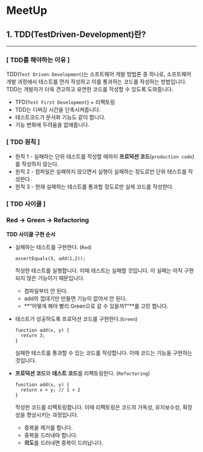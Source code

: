 # MeetUp

## 1. TDD(TestDriven-Development)란?

---

### [ TDD를 해야하는 이유 ]

TDD(`Test Driven Development`)는 소프트웨어 개발 방법론 중 하나로, 소프트웨어 개발 과정에서 테스트를 먼저 작성하고 이를 통과하는 코드를 작성하는 방법입니다. TDD는 개발자가 더욱 견고하고 유연한 코드를 작성할 수 있도록 도와줍니다.

- TFD(`Test First Development`) + 리팩토링
- TDD는 디버깅 시간을 단축시켜줍니다.
- 테스트코드가 문서화 기능도 같이 합니다.
- 기능 변화에 두려움을 없애줍니다.

### [ **TDD 원칙 ]**

- 원칙 1 - 실패하는 단위 테스트를 작성할 때까지 **프로덕션 코드**(`production code`)를 작성하지 않는다.
- 원칙 2 - 컴파일은 실패하지 않으면서 실행이 실패하는 정도로만 단위 테스트를 작성한다.
- 원칙 3 - 현재 실패하는 테스트를 통과할 정도로만 실제 코드를 작성한다.

### [ ****TDD 사이클**** ]

### **Red → Green → Refactoring**

****TDD 사이클 구현 순서****

- 실패하는 테스트를 구현한다. (`Red`)
    
    ```tsx
    assertEquals(3, add(1,2));
    ```
    
    작성한 테스트를 실행합니다. 이때 테스트는 실패할 것입니다. 이 실패는 아직 구현되지 않은 기능이기 때문입니다.
    
    - 컴파일부터 안 된다.
    - add의 껍데기만 만들면 기능이 없어서 안 된다.
    - **“어떻게 해야 빨리 Green으로 갈 수 있을까?”**를 고민 합니다.
- 테스트가 성공하도록 프로덕션 코드를 구현한다.(`Green`)
    
    ```tsx
    function add(x, y) {
      return 3;
    }
    ```
    
    실패한 테스트를 통과할 수 있는 코드를 작성합니다. 이때 코드는 기능을 구현하는 것입니다.
    
- **프로덕션 코드**와 **테스트 코드**를 리팩토링한다. (`Refactoring`)
    
    ```tsx
    function add(x, y) {
      return x + y; // 1 + 2
    }
    ```
    
    작성한 코드를 리팩토링합니다. 이때 리팩토링은 코드의 가독성, 유지보수성, 확장성을 향상시키는 과정입니다.
    
    - 중복을 제거를 합니다.
    - 중복을 드러내야 합니다.
    - **의도**를 드러내면 중복이 드러납니다.
